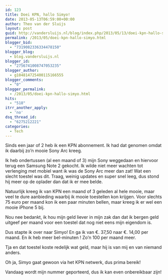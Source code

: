 ```yaml
---
id: 123
title: Doei KPN, hallo Simyo!
date: 2013-05-13T06:59:00+00:00
author: Theo van der Sluijs
layout: post
guid: http://vandersluijs.nl/blog/index.php/2013/05/13/doei-kpn-hallo-simyo/
permalink: /2013/05/doei-kpn-hallo-simyo.html
blogger_bid:
  - "7319082336334478150"
blogger_blog:
  - blog.vandersluijs.nl
blogger_id:
  - "2756741008747053235"
blogger_author:
  - g104814725400115166555
blogger_comments:
  - "0"
blogger_permalink:
  - /2013/05/doei-kpn-hallo-simyo.html
hits:
  - "518"
itrr_another_apply:
  - 'no'
dsq_thread_id:
  - "6275212221"
categories:
  - Tech
---
```

Sinds een jaar of 2 heb ik een KPN abonnement. Ik had dat genomen omdat ik daarbij zo&#8217;n mooie Sony Arc kreeg.<!--more-->

Ik heb ondertussen (al een maand of 3) mijn Sony weggedaan en hiervoor terug een Samsung Note 2 gekocht. Ik wilde niet meer wachten tot verlenging met mobiel want ik was de Sony Arc meer dan zat! Wat een slecht toestel was dit. Traag, weinig updates en super snel leeg, dus stond hij meer op de oplader dan dat ik er mee belde.

Natuurlijk kreeg ik van KPN een maand of 3 geleden al hele mooie, maar veel te dure aanbieding waarbij ik mooie toestellen kon krijgen. Voor slechts 75 euro per maand kon ik een paar minuten bellen, maar kreeg ik er wel een mooie iPhone 5 bij.

Nou nee bedankt, ik hou mijn geld liever in mijn zak dan dat ik bergen geld uitgeef per maand voor een toestel dat nog niet eens mijn eigendom is.

Dus stapte ik over naar Simyo! En ga ik van €. 37,50 naar €. 14,00 per maand. En ik heb meer bel-minuten ! Zo&#8217;n 100 per maand meer.

Tja en dat toestel koste redelijk wat geld, maar hij is van mij en van niemand anders.

Oh ja, Simyo gaat gewoon via het KPN netwerk, dus prima bereik!

Vandaag wordt mijn nummer geporteerd, dus ik kan even onbereikbaar zijn!